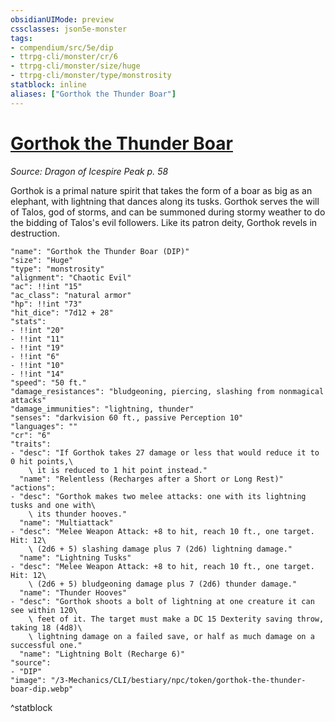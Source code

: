 ```yaml
---
obsidianUIMode: preview
cssclasses: json5e-monster
tags:
- compendium/src/5e/dip
- ttrpg-cli/monster/cr/6
- ttrpg-cli/monster/size/huge
- ttrpg-cli/monster/type/monstrosity
statblock: inline
aliases: ["Gorthok the Thunder Boar"]
---
```

# [Gorthok the Thunder Boar](3-Mechanics\CLI\bestiary\npc/gorthok-the-thunder-boar-dip.md)
*Source: Dragon of Icespire Peak p. 58*  

Gorthok is a primal nature spirit that takes the form of a boar as big as an elephant, with lightning that dances along its tusks. Gorthok serves the will of Talos, god of storms, and can be summoned during stormy weather to do the bidding of Talos's evil followers. Like its patron deity, Gorthok revels in destruction.

```statblock
"name": "Gorthok the Thunder Boar (DIP)"
"size": "Huge"
"type": "monstrosity"
"alignment": "Chaotic Evil"
"ac": !!int "15"
"ac_class": "natural armor"
"hp": !!int "73"
"hit_dice": "7d12 + 28"
"stats":
- !!int "20"
- !!int "11"
- !!int "19"
- !!int "6"
- !!int "10"
- !!int "14"
"speed": "50 ft."
"damage_resistances": "bludgeoning, piercing, slashing from nonmagical attacks"
"damage_immunities": "lightning, thunder"
"senses": "darkvision 60 ft., passive Perception 10"
"languages": ""
"cr": "6"
"traits":
- "desc": "If Gorthok takes 27 damage or less that would reduce it to 0 hit points,\
    \ it is reduced to 1 hit point instead."
  "name": "Relentless (Recharges after a Short or Long Rest)"
"actions":
- "desc": "Gorthok makes two melee attacks: one with its lightning tusks and one with\
    \ its thunder hooves."
  "name": "Multiattack"
- "desc": "Melee Weapon Attack: +8 to hit, reach 10 ft., one target. Hit: 12\
    \ (2d6 + 5) slashing damage plus 7 (2d6) lightning damage."
  "name": "Lightning Tusks"
- "desc": "Melee Weapon Attack: +8 to hit, reach 10 ft., one target. Hit: 12\
    \ (2d6 + 5) bludgeoning damage plus 7 (2d6) thunder damage."
  "name": "Thunder Hooves"
- "desc": "Gorthok shoots a bolt of lightning at one creature it can see within 120\
    \ feet of it. The target must make a DC 15 Dexterity saving throw, taking 18 (4d8)\
    \ lightning damage on a failed save, or half as much damage on a successful one."
  "name": "Lightning Bolt (Recharge 6)"
"source":
- "DIP"
"image": "/3-Mechanics/CLI/bestiary/npc/token/gorthok-the-thunder-boar-dip.webp"
```
^statblock